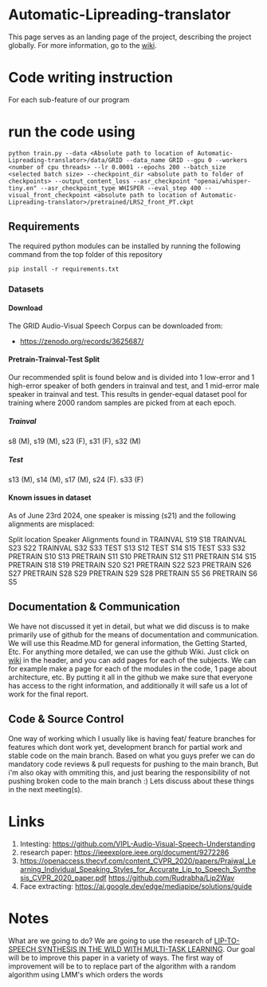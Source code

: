 # Automatic-Lipreading-translator
This page serves as an landing page of the project, describing the project globally. For more information, go to the [wiki](https://github.com/LuukEbenau/Automatic-Lipreading-translator/wiki). 
# Code writing instruction
For each sub-feature of our program


# run the code using
```
python train.py --data <Absolute path to location of Automatic-Lipreading-translator>/data/GRID --data_name GRID --gpu 0 --workers <number of cpu threads> --lr 0.0001 --epochs 200 --batch_size <selected batch size> --checkpoint_dir <absolute path to folder of checkpoints> --output_content_loss --asr_checkpoint "openai/whisper-tiny.en" --asr_checkpoint_type WHISPER --eval_step 400 --visual_front_checkpoint <absolute path to location of Automatic-Lipreading-translator>/pretrained/LRS2_front_PT.ckpt 
```

## Requirements
The required python modules can be installed by running the following command from the top folder of this repository
```
pip install -r requirements.txt
```

### Datasets
#### Download
The GRID Audio-Visual Speech Corpus can be downloaded from:
- https://zenodo.org/records/3625687/

#### Pretrain-Trainval-Test Split
Our recommended split is found below and is divided into 1 low-error and 1 high-error speaker of both genders in trainval and test, and 1 mid-error male speaker in trainval and test.
This results in gender-equal dataset pool for training where 2000 random samples are picked from at each epoch.

##### Trainval
s8 (M), s19 (M), s23 (F), s31 (F), s32 (M)

##### Test
s13 (M), s14 (M), s17 (M), s24 (F). s33 (F)

#### Known issues in dataset
As of June 23rd 2024, one speaker is missing (s21) and the following alignments are misplaced:

Split location		Speaker		Alignments found in
TRAINVAL		S19		S18
TRAINVAL		S23		S22
TRAINVAL		S32		S33
TEST			S13		S12
TEST			S14		S15
TEST			S33		S32
PRETRAIN		S10		S13
PRETRAIN		S11		S10
PRETRAIN		S12		S11
PRETRAIN		S14		S15
PRETRAIN		S18		S19
PRETRAIN		S20		S21
PRETRAIN		S22		S23
PRETRAIN		S26		S27
PRETRAIN		S28		S29
PRETRAIN		S29		S28
PRETRAIN		S5		S6
PRETRAIN		S6		S5


## Documentation & Communication
We have not discussed it yet in detail, but what we did discuss is to make primarily use of github for the means of documentation and communication. We will use this Readme.MD for general information, the Getting Started, Etc. For anything more detailed, we can use the github Wiki. Just click on [wiki](https://github.com/LuukEbenau/Automatic-Lipreading-translator/wiki) in the header, and you can add pages for each of the subjects. We can for example make a page for each of the modules in the code, 1 page about architecture, etc. By putting it all in the github we make sure that everyone has access to the right information, and additionally it will safe us a lot of work for the final report.
## Code & Source Control
One way of working which I usually like is having feat/ feature branches for features which dont work yet, development branch for partial work and stable code on the main branch. Based on what you guys prefer we can do mandatory code reviews & pull requests for pushing to the main branch, But i'm also okay with ommiting this, and just bearing the responsibility of not pushing broken code to the main branch :) Lets discuss about these things in the next meeting(s). 


# Links
1. Intesting: https://github.com/VIPL-Audio-Visual-Speech-Understanding
2. research paper: https://ieeexplore.ieee.org/document/9272286
3. https://openaccess.thecvf.com/content_CVPR_2020/papers/Prajwal_Learning_Individual_Speaking_Styles_for_Accurate_Lip_to_Speech_Synthesis_CVPR_2020_paper.pdf https://github.com/Rudrabha/Lip2Wav
4. Face extracting: https://ai.google.dev/edge/mediapipe/solutions/guide

# Notes
What are we going to do?
We are going to use the research of [LIP-TO-SPEECH SYNTHESIS IN THE WILD WITH MULTI-TASK LEARNING](https://arxiv.org/pdf/2302.08841.pdf). Our goal will be to improve this paper in a variety of ways.
The first way of improvement will be to to replace part of the algorithm with a random algorithm using LMM's which orders the words
